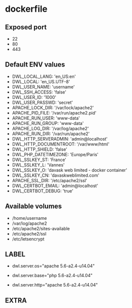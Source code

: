 # dockerfile

## Exposed port

- 22
- 80
- 443
## Default ENV values

- DWL_LOCAL_LANG: 'en_US:en'
- DWL_LOCAL: 'en_US.UTF-8'
- DWL_USER_NAME: 'username'
- DWL_SSH_ACCESS: 'false'
- DWL_USER_ID: '1000'
- DWL_USER_PASSWD: 'secret'
- APACHE_LOCK_DIR: '/var/lock/apache2'
- APACHE_PID_FILE: '/var/run/apache2.pid'
- APACHE_RUN_USER: 'www-data'
- APACHE_RUN_GROUP: 'www-data'
- APACHE_LOG_DIR: '/var/log/apache2'
- APACHE_RUN_DIR: '/var/run/apache2'
- DWL_HTTP_SERVERADMIN: 'admin@localhost'
- DWL_HTTP_DOCUMENTROOT: '/var/www/html'
- DWL_HTTP_SHIELD: 'false'
- DWL_PHP_DATETIMEZONE: 'Europe/Paris'
- DWL_SSLKEY_ST: 'France'
- DWL_SSLKEY_L: 'Vannes'
- DWL_SSLKEY_O: 'davask web limited - docker container'
- DWL_SSLKEY_CN: 'davaskweblimited.com'
- APACHE_SSL_DIR: '/etc/apache2/ssl'
- DWL_CERTBOT_EMAIL: 'admin@localhost'
- DWL_CERTBOT_DEBUG: 'true'
## Available volumes

- /home/username
- /var/log/apache2
- /etc/apache2/sites-available
- /etc/apache2/ssl
- /etc/letsencrypt
## LABEL

- dwl.server.os="apache 5.6-a2.4-u14.04"

- dwl.server.base="php 5.6-a2.4-u14.04"

- dwl.server.http="apache 5.6-a2.4-u14.04"

## EXTRA

